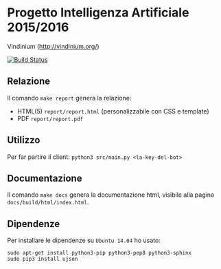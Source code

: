 # Progetto Intelligenza Artificiale 2015/2016

Vindinium (http://vindinium.org/)

[![Build Status](https://magnum.travis-ci.com/fpoli/ia1516.svg?token=XpqKLcynjTRxpC4xqqri)](https://magnum.travis-ci.com/fpoli/ia1516)

## Relazione

Il comando `make report` genera la relazione:

- HTML(5) `report/report.html` (personalizzabile con CSS e template)
- PDF `report/report.pdf`

## Utilizzo

Per far partire il client: `python3 src/main.py <la-key-del-bot>`

## Documentazione

Il comando `make docs` genera la documentazione html, visibile alla pagina `docs/build/html/index.html`.

## Dipendenze

Per installare le dipendenze su `Ubuntu 14.04` ho usato:
```
sudo apt-get install python3-pip python3-pep8 python3-sphinx
sudo pip3 install ujson
```
